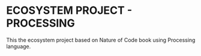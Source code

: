 # ECOSYSTEM PROJECT - PROCESSING

This the ecosystem project based on Nature of Code book using Processing language.